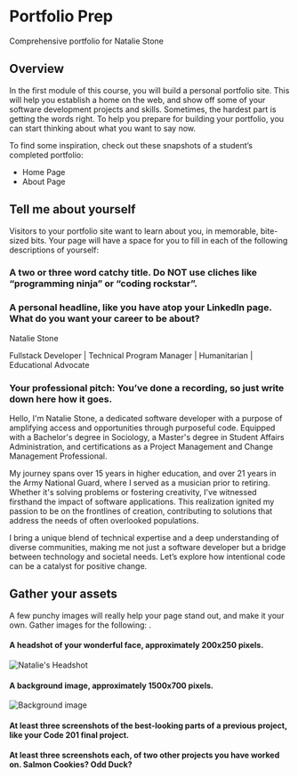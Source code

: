 # Portfolio Prep
Comprehensive portfolio for Natalie Stone

## Overview
In the first module of this course, you will build a personal portfolio site. This will help you establish a home on the web, and show off some of your software development projects and skills.
Sometimes, the hardest part is getting the words right. To help you prepare for building your portfolio, you can start thinking about what you want to say now.

To find some inspiration, check out these snapshots of a student’s completed portfolio:

- Home Page
- About Page

## Tell me about yourself

Visitors to your portfolio site want to learn about you, in memorable, bite-sized bits. Your page will have a space for you to fill in each of the following descriptions of yourself:

### A two or three word catchy title. Do NOT use cliches like “programming ninja” or “coding rockstar”.

### A personal headline, like you have atop your LinkedIn page. What do you want your career to be about?

Natalie Stone 

Fullstack Developer | Technical Program Manager | Humanitarian | Educational Advocate

### Your professional pitch: You’ve done a recording, so just write down here how it goes.
 
Hello, I'm Natalie Stone, a dedicated software developer with a purpose of amplifying access and opportunities through purposeful code. Equipped with a Bachelor's degree in Sociology, a Master's degree in Student Affairs Administration, and certifications as a Project Management and Change Management Professional.

My journey spans over 15 years in higher education, and over 21 years in the Army National Guard, where I served as a musician prior to retiring. Whether it's solving problems or fostering creativity, I've witnessed firsthand the impact of software applications. This realization ignited my passion to be on the frontlines of creation, contributing to solutions that address the needs of often overlooked populations.

I bring a unique blend of technical expertise and a deep understanding of diverse communities, making me not just a software developer but a bridge between technology and societal needs. Let’s explore how intentional code can be a catalyst for positive change.

## Gather your assets

A few punchy images will really help your page stand out, and make it your own. Gather images for the following:
.
#### A headshot of your wonderful face, approximately 200x250 pixels.
![Natalie's Headshot](Dragster.jpg)
#### A background image, approximately 1500x700 pixels.
![Background image](https://www.imageshine.in/uploads/gallery/Free-vector-abstract-shape-with-halftone-background.jpg)
#### At least three screenshots of the best-looking parts of a previous project, like your Code 201 final project.
#### At least three screenshots each, of two other projects you have worked on. Salmon Cookies? Odd Duck?


